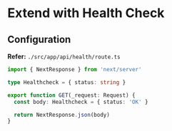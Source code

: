 # Extend with Health Check

## Configuration

**Refer:** `./src/app/api/health/route.ts`

```ts
import { NextResponse } from 'next/server'

type Healthcheck = { status: string }

export function GET(_request: Request) {
  const body: Healthcheck = { status: 'OK' }

  return NextResponse.json(body)
}
```
